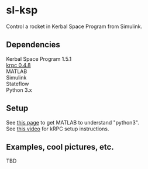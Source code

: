 # sl-ksp
Control a rocket in Kerbal Space Program from Simulink.

## Dependencies
Kerbal Space Program 1.5.1  
[krpc 0.4.8](https://krpc.github.io/krpc)  
MATLAB  
Simulink  
Stateflow  
Python 3.x


## Setup
See [this page](erikreinersten.com/python-3-in-matlab) to get MATLAB to understand "python3".  
See [this video](https://www.youtube.com/watch?v=RQzWri_K_UY) for kRPC setup instructions.

## Examples, cool pictures, etc.
TBD

